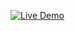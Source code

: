[![Live Demo](https://img.shields.io/badge/Live-Demo-green?style=for-the-badge)](https://haven-chat-app.onrender.com)
